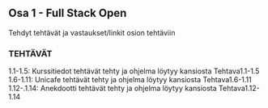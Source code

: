 ## Osa 1 - Full Stack Open
Tehdyt tehtävät ja vastaukset/linkit osion tehtäviin

### TEHTÄVÄT
1.1-1.5: Kurssitiedot tehtävät tehty ja ohjelma löytyy kansiosta Tehtava1.1-1.5 
1.6-1.11:  Unicafe tehtävät tehty ja ohjelma löytyy kansiosta Tehtava1.6-1.11  
1.12-.1.14: Anekdootti tehtävät tehty ja ohjelma löytyy kansiosta Tehtava1.12-1.14  

